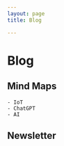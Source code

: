```yaml
---
layout: page
title: Blog

---
```


# Blog
## Mind Maps
    - IoT
    - ChatGPT
    - AI
## Newsletter
